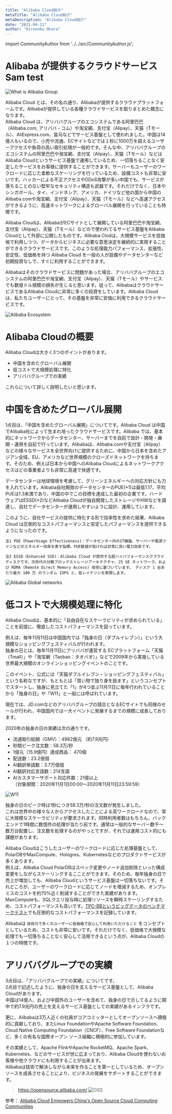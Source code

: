 ```yaml
---
title: "Alibaba Cloud紹介"
metaTitle: "Alibaba Cloud紹介"
metaDescription: "Alibaba Cloud紹介"
date: "2021-04-11"
author: "Hironobu Ohara"
---
```


import CommunityAuthor from '../../src/CommunityAuthor.js';

# Alibaba が提供するクラウドサービス Sam test

![What is Alibaba Group](https://raw.githubusercontent.com/sbcloud/help/master/content/introduction/images/2.1.PNG "Alibaba Group")

Alibaba Cloud とは、その名の通り、Alibabaが提供するクラウドプラットフォームです。Alibabaが提供している各種クラウドサービスを取りまとめた概念になります。   
Alibaba Cloud は、アリババグループのエコシステムである阿里巴巴（Alibaba.com; アリババ・コム）や淘宝網、支付宝（Alipay）、天猫（Tモール）、AliExpress.com、盒马などでサービス基盤として使われました。中国は14億人もいるので、小売や流通、ECサイトなどでは１秒に1000万を超えるユーザーアクセスや負荷の高い取引処理が一般的です。そんな中、アリババグループのエコシステムの阿里巴巴や淘宝網、支付宝（Alipay）、天猫（Tモール）などはAlibaba Cloudというサービス基盤で運用しているため、一切落ちることなく安定したサービスをお客様に提供することができます。サーバーもユーザーのワークロードに応じた柔軟なスケーリングを行っているため、設備コストも非常に安いです。ハッカーによる不正アクセスやDDoS攻撃が多い中国でも、サービスが落ちることのない堅牢なセキュリティ構造も武器です。それだけでなく、日本やシンガポール、タイ、インドネシア、アメリカ、ドイツなど他の国から中国のAlibaba.comや淘宝網、支付宝（Alipay）、天猫（Tモール）などへ高速アクセスができるように、高速ネットワークによるグローバル展開を行っていることも特徴です。   
   
Alibaba Cloudは、AlibabaがECサイトとして展開している阿里巴巴や淘宝網、支付宝（Alipay）、天猫（Tモール）などので使われてるサービス基盤をAlibaba Cloudとして外部に公開したものです。Alibaba Clodは、大規模サービスを低価格で利用しつつ、データからビジネスに必要な意思決定を継続的に実現することができるクラウドサービスです。このような処理能力パフォーマンス、拡張性、安定性、低価格を持つ Alibaba Cloud を一般の人が設備やデータセンターなど初期投資なしで、すぐに利用することができます。   

Alibabaはそのクラウドサービスに問題があった場合、アリババグループのエコシステムの阿里巴巴や淘宝網、支付宝（Alipay）、天猫（Tモール）やサービスでも数億ドル規模の損失が生じると思います。従って、AlibabaはクラウドサービスであるAlibaba Cloudに非常に多くの投資をしています。Alibaba Cloudは、私たちユーザーにとって、その基盤を非常に安価に利用できるクラウドサービスです。   




![Alibaba Ecosystem](https://raw.githubusercontent.com/sbcloud/help/master/content/introduction/images/2.2.PNG "Alibaba Ecosystem")

# Alibaba Cloudの概要

Alibaba Cloudは大きく3つのポイントがあります。   

* 中国を含めたグローバル展開   
* 低コストで大規模処理に特化   
* アリババグループでの実績   

これらについて詳しく説明したいと思います。   

# 中国を含めたグローバル展開
1点目は、「中国を含めたグローバル展開」についてです。Alibaba Cloud は中国でAlibaba社によって生まれ培ったクラウドサービスです。Alibaba では、基本的にネットワークからデータセンター、サーバーまでを自前で設計・開発・展開・運用を自前で行っています。Alibabaは、Alibaba.comや支付宝（Alipay）などの様々なサービスを全世界向けに提供するために、中国から日本を含めたアジアン全域、EU、アメリカなど世界規模のクローズドネットワークを持ちます。そのため、例えば日本から中国へのAlibaba Cloudによるネットワークアクセスはどの事業者よりも非常に高速で快適です。   

データセンターは地球環境を考慮して、グリーンエネルギーへの対応方針にも力を入れています。Alibaba自社開発のデータセンターのPUE(*1)は最低1.17、平均PUEは1.3未満であり、中国の中でこの目標を達成した最初の企業です。ハードウェアはESSD(*2)などAlibaba Cloudが独自開発したストレージやHWなどを調達し、自社でデータセンターが運用しやすいように設計、運用しています。   

このように、自社サービスの提供に特化する形で効率性を求めた結果、Alibaba Cloud は圧倒的なコストパフォーマンスと安定したパフォーマンスを提供できるようになったのです。   

```注1 PUE（PowerUsage Effectiveness)：データセンター内のIT機器、サーバーや電源ファンなどのエネルギー効率を表す指標。PUE数値が低ければ非常に良い電力効率です。```

```注2 ESSD（Enhanced SSD)：Alibaba Cloud が提供する超ハイパフォーマンスクラウドディスクです。次世代の分散ブロックストレージアーキテクチャ、25 GE ネットワーク、および RDMA (Remote Direct Memory Access) 技術に基づいています。 ディスク 1 台あたり最大 100 万 のランダム IOPS と、低レイテンシを実現します。```

![Alibaba Global networks](https://raw.githubusercontent.com/sbcloud/help/master/content/introduction/images/2.3.PNG "global")



# 低コストで大規模処理に特化
Alibaba Cloudは、基本的に「自由自在なスケーラビリティが求められている」ことを前提に、徹底したコストパフォーマンスを図っています。   

例えば、毎年11月11日は中国国内では「独身の日（ダブルイレブン）」という大規模なショッピングフェスティバルが行われます。   
独身の日とは、毎年11月11日にアリババが運営する ECプラットフォーム「天猫（Tmall）」や「淘宝網（Taobao：タオバオ）」などで2009年から実施している世界最大規模のオンラインショッピングイベントのことです。   

このイベント、公式には「天猫ダブルイレブン・ショッピングフェスティバル」という名称なですが、もともとは「買い物で独り身を励ます」というコンセプトでスタートし、独身に見立てた「1」が4つ並ぶ11月11日に毎年行われていることから「独身の日」や「W11」と一般には呼ばれています。   

現在では、JD.comなどのアリババグループの競合となるECサイトでも同様のセールが行われ、中国国内では一大イベントに発展するまでの規模に成長しております。   

2020年の独身の日の実績は次の通りです。   
* 流通取引総額（GMV）：4982億元 （約7.9兆円）   
* 秒間ピーク注文数：58.3万/秒   
* 1億元（15.9億円）達成商品： 470個   
* 配送数：23.2億個   
* AI翻訳単語数：3.7万億個   
* AI翻訳対応言語数：214言語
* AIカスタマーサポート対応件数：21億以上   
（対象期間：2020年11月1日00:00〜2020年11月11日23:59:59）   

![W11](https://raw.githubusercontent.com/sbcloud/help/master/content/introduction/images/2.4.PNG "W11")

独身の日のピーク時は1秒につき58.3万/秒の注文数が発生しました。   
これは世界中の様々な人からアクセスしたことによる高ワークロードなので、常に大規模なスケーラビリティが要求されます。同時利用者数はもちろん、バックエンドで1時間に数憶件の処理が当たり前です。通常は一般的なサーバー数千～数万台配置し、注文数を処理するのがやっとですが、それでは運用コスト的にも課題があります。   

Alibaba Cloudはこうしたユーザーのワークロードに応じた処理基盤として、PolarDBやMaxCompute、Hologres、Kubernetesなどのプロダクトサービスが多くあります。   
例えば、Alibaba Cloud PolarDBはスペック変更やノード追加削除といった構成変更をしながらスケーリングするこことができます。そのため、毎年独身の日で売上が増加しても、Alibaba Cloudというサービス基盤は一切落ちないです。それどころが、ユーザーのワークロードに応じてノードを増減するため、オンプレミスのコストを約70%近く削減することができた実績があります。   
MaxComputeも、SQLクエリ投与時に処理リソースを瞬時スケーリングするため、コストパフォーマンスも高いです。[TPC-BBというビッグデータのベンチマークテスト](http://tpc.org/tpcx-bb/results/tpcxbb_perf_results5.asp)でも圧倒的なコストパフォーマンスを記録しています。   


Alibabaは `技術力で多くのユーザーに低価格で安心して利用いただけること` をコンセプトとしているため、コストも非常に安いです。それだけでなく、低価格で大規模な処理でも一切落ちることなく安心して活用できるという点が、Alibaba Cloudの１つの特徴です。   



# アリババグループでの実績
3点目は、「アリババグループでの実績」についてです。   
2点目で記述したように、独身の日を支えるサービス基盤として、Alibaba Cloudがあります。   
中国は14億人、および中国外のユーザーを含めて、独身の日で示してるように期中で約7.9兆円の売上を支えるサービス基盤としての実績があるインフラです。   

更に、Alibabaは3万人近くの社員がコアコミッターとしてオープンソースへ積極的に貢献しており、またLinux FoundationやApache Software Foundation、Cloud Native Computing Foundation（CNCF）、Free Software Foundationなど、多くの有名な国際オープン ソース組織に積極的に参加しています。   

その実績として、Apache FlinkやApache RocketMQ、Apache Spark、Kubernetes、などのサービスが世に広まっており、Alibaba Cloudを使わないお客様や他クラウドにも利用することが出来ます。   
Alibabaは技術で解決しながら未来を作ることを第一としているため、オープンソースを成長させることにより、ビジネスの発展をサポートすることができます。   

> https://opensource.alibaba.com/
![OSS](https://raw.githubusercontent.com/sbcloud/help/master/content/introduction/images/2.7.png "OSS")


参考：
[Alibaba Cloud Empowers China's Open Source Cloud Computing Communities](https://www.alibabacloud.com/blog/alibaba-cloud-empowers-chinas-open-source-cloud-computing-communities_594061)


<CommunityAuthor 
    author="Hironobu Ohara"
    self_introduction = "2019年にAlibaba Cloudを担当。Databaseや収集、分散処理、ETL、検索、分析、機械学習基盤の構築、運用等を経て、現在分散系をメインとしたビッグデータとデータベースを得意・専門とするデータエンジニア。 AlibabaCloud MVP。"
    imageUrl="https://avatars.githubusercontent.com/u/47152180?s=400&u=ed7d182ce541f6f0d83c54b7265136a375b24ad2&v=4"
    githubUrl="https://github.com/ohiro18"
/>



